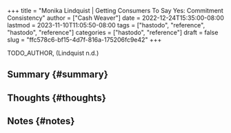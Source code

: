 +++
title = "Monika Lindquist | Getting Consumers To Say Yes: Commitment Consistency"
author = ["Cash Weaver"]
date = 2022-12-24T15:35:00-08:00
lastmod = 2023-11-10T11:05:50-08:00
tags = ["hastodo", "reference", "hastodo", "reference"]
categories = ["hastodo", "reference"]
draft = false
slug = "ffc578c6-bf15-4d7f-816a-175206fc9e42"
+++

TODO_AUTHOR, (Lindquist n.d.)


## Summary {#summary}


## Thoughts {#thoughts}


## Notes {#notes}
